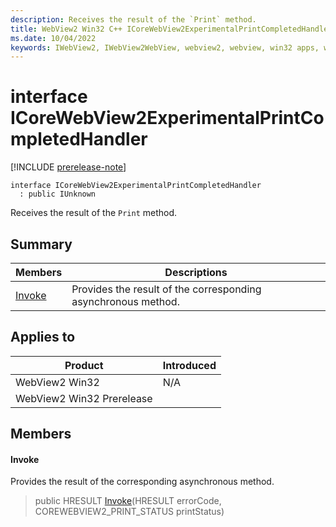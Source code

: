 ```yaml
---
description: Receives the result of the `Print` method.
title: WebView2 Win32 C++ ICoreWebView2ExperimentalPrintCompletedHandler
ms.date: 10/04/2022
keywords: IWebView2, IWebView2WebView, webview2, webview, win32 apps, win32, edge, ICoreWebView2, ICoreWebView2Controller, browser control, edge html, ICoreWebView2ExperimentalPrintCompletedHandler
---
```


# interface ICoreWebView2ExperimentalPrintCompletedHandler

[!INCLUDE [prerelease-note](../includes/prerelease-note.md)]

```
interface ICoreWebView2ExperimentalPrintCompletedHandler
  : public IUnknown
```

Receives the result of the `Print` method.

## Summary

 Members                        | Descriptions
--------------------------------|---------------------------------------------
[Invoke](#invoke) | Provides the result of the corresponding asynchronous method.

## Applies to

Product                         | Introduced
--------------------------------|---------------------------------------------
WebView2 Win32            |    N/A
WebView2 Win32 Prerelease |    

## Members

#### Invoke

Provides the result of the corresponding asynchronous method.

> public HRESULT [Invoke](#invoke)(HRESULT errorCode, COREWEBVIEW2_PRINT_STATUS printStatus)

